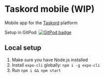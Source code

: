 # Taskord mobile (WIP)

Mobile app for the [Taskord](https://gitlab.com/taskord/taskord) platform

Setup in GitPod:
<a href="https://gitpod.io/#https://github.com/filiptronicek/taskord-mobile">
<img src="https://img.shields.io/badge/setup-automated-blue?logo=gitpod" alt="GitPod badge">
</a>

## Local setup

1. Make sure you have Node.js installed
1. Install `expo-cli` globally: `npm i -g expo-cli`
1. Run `npm i && npm start`
